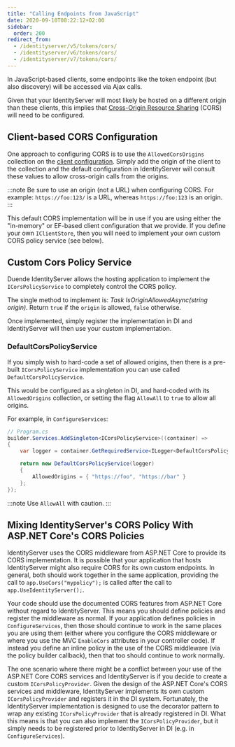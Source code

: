 ```yaml
---
title: "Calling Endpoints from JavaScript"
date: 2020-09-10T08:22:12+02:00
sidebar:
  order: 200
redirect_from:
  - /identityserver/v5/tokens/cors/
  - /identityserver/v6/tokens/cors/
  - /identityserver/v7/tokens/cors/
---
```


In JavaScript-based clients, some endpoints like the token endpoint (but also discovery) will be accessed via Ajax
calls.

Given that your IdentityServer will most likely be hosted on a different origin than these clients, this implies
that [Cross-Origin Resource Sharing](https://developer.mozilla.org/en-US/docs/Web/HTTP/CORS) (CORS) will need to be
configured.

## Client-based CORS Configuration

One approach to configuring CORS is to use the `AllowedCorsOrigins` collection on
the [client configuration](/identityserver/reference/models/client#authentication--session-management).
Simply add the origin of the client to the collection and the default configuration in IdentityServer will consult these
values to allow cross-origin calls from the origins.

:::note
Be sure to use an origin (not a URL) when configuring CORS. For example: `https://foo:123/` is a URL, whereas
`https://foo:123` is an origin.
:::

This default CORS implementation will be in use if you are using either the "in-memory" or EF-based client configuration
that we provide.
If you define your own `IClientStore`, then you will need to implement your own custom CORS policy service (see below).

## Custom Cors Policy Service

Duende IdentityServer allows the hosting application to implement the `ICorsPolicyService` to completely control the
CORS policy.

The single method to implement is: *Task<bool> IsOriginAllowedAsync(string origin)*.
Return `true` if the `origin` is allowed, `false` otherwise.

Once implemented, simply register the implementation in DI and IdentityServer will then use your custom implementation.

### DefaultCorsPolicyService

If you simply wish to hard-code a set of allowed origins, then there is a pre-built `ICorsPolicyService` implementation
you can use called `DefaultCorsPolicyService`.

This would be configured as a singleton in DI, and hard-coded with its `AllowedOrigins` collection, or setting the flag
`AllowAll`
to `true` to allow all origins.

For example, in `ConfigureServices`:

```cs
// Program.cs
builder.Services.AddSingleton<ICorsPolicyService>((container) =>
{
    var logger = container.GetRequiredService<ILogger<DefaultCorsPolicyService>>();

    return new DefaultCorsPolicyService(logger) 
    {
        AllowedOrigins = { "https://foo", "https://bar" }
    };
});
```

:::note
Use `AllowAll` with caution.
:::

## Mixing IdentityServer's CORS Policy With ASP.NET Core's CORS Policies

IdentityServer uses the CORS middleware from ASP.NET Core to provide its CORS implementation.
It is possible that your application that hosts IdentityServer might also require CORS for its own custom endpoints.
In general, both should work together in the same application, providing the call to `app.UseCors("mypolicy");` is
called after the call to `app.UseIdentityServer();`.

Your code should use the documented CORS features from ASP.NET Core without regard to IdentityServer.
This means you should define policies and register the middleware as normal.
If your application defines policies in `ConfigureServices`, then those should continue to work in the same places you
are using them (either where you configure the CORS middleware or where you use the MVC `EnableCors` attributes in your
controller code).
If instead you define an inline policy in the use of the CORS middleware (via the policy builder callback), then that
too should continue to work normally.

The one scenario where there might be a conflict between your use of the ASP.NET Core CORS services and IdentityServer
is if you decide to create a custom `ICorsPolicyProvider`.
Given the design of the ASP.NET Core's CORS services and middleware, IdentityServer implements its own custom
`ICorsPolicyProvider` and registers it in the DI system.
Fortunately, the IdentityServer implementation is designed to use the decorator pattern to wrap any existing
`ICorsPolicyProvider` that is already registered in DI.
What this means is that you can also implement the `ICorsPolicyProvider`, but it simply needs to be registered prior to
IdentityServer in DI (e.g. in `ConfigureServices`).
